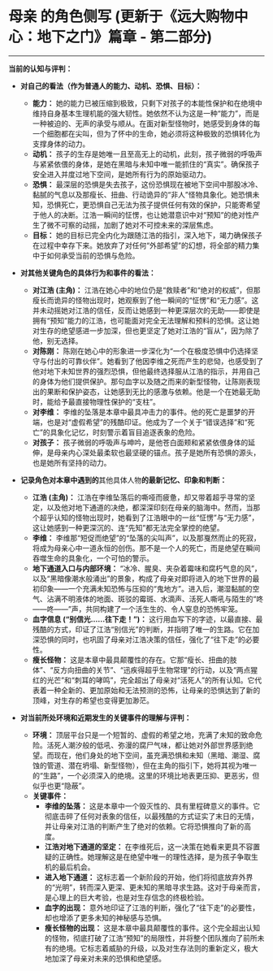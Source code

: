 # 母亲 的角色侧写 (更新于《远大购物中心：地下之门》篇章 - 第二部分)

---

**当前的认知与评判：**

*   **对自己的看法（作为普通人的能力、动机、恐惧、目标）：**
    *   **能力：** 她的能力已被压缩到极致，只剩下对孩子的本能性保护和在绝境中维持自身基本生理机能的强大韧性。她依然不认为这是一种“能力”，而是一种被迫的、无声的承受与顺从。在面对新型怪物时，她感受到身体的每一个细胞都在尖叫，但为了怀中的生命，她必须将这种极致的恐惧转化为支撑身体的动力。
    *   **动机：** 孩子的生存是她唯一且至高无上的动机，此刻，孩子微弱的呼吸声与紧紧依偎的身体，是她在黑暗与未知中唯一能抓住的“真实”。确保孩子安全进入并度过地下空间，是她所有行为的原始驱动力。
    *   **恐惧：** 最深层的恐惧是失去孩子，这份恐惧现在被地下空间中那股冰冷、黏腻的气息以及那瘦长、扭曲、行动诡异的“非人”怪物具象化。她恐惧未知，恐惧死亡，更恐惧自己无法为孩子提供任何有效的保护，只能寄希望于他人的决断。江浩一瞬间的怔愣，也让她潜意识中对“预知”的绝对性产生了微不可察的动摇，加剧了她对不可控未来的深层焦虑。
    *   **目标：** 她的目标已完全内化为跟随江浩的指引，深入地下，竭力确保孩子在过程中幸存下来。她放弃了对任何“外部希望”的幻想，将全部的精力集中于如何承受当前的恐惧与危险。

*   **对其他关键角色的具体行为和事件的看法：**
    *   **对江浩 (主角)：** 江浩在她心中的地位仍是“救赎者”和“绝对的权威”，但那瘦长而诡异的怪物出现时，她观察到了他一瞬间的“怔愣”和“无力感”。这并未动摇她对江浩的信任，反而让她感到一种更深层次的无助——即使是拥有“预知”能力的江浩，也可能面对完全无法理解和预料的恐惧。这让她对生存的绝望感进一步加深，但也更坚定了她对江浩的“盲从”，因为除了他，别无选择。
    *   **对陈刚：** 陈刚在她心中的形象进一步深化为“一个在极度恐惧中仍选择坚守与付出的可靠伙伴”。她看到了他因李维之死而产生的悲恸，也感受到了他对地下未知世界的强烈恐惧，但他最终选择服从江浩的指示，并用自己的身体为他们提供保护。那句血字以及随之而来的新型怪物，让陈刚表现出的果断和保护姿态，让她感到无比的感激与依赖。他是一个在她最无助时，能给予最直接物理性保护的“支柱”。
    *   **对李维：** 李维的坠落是本章中最具冲击力的事件。他的死亡是噩梦的开端，也是对“虚假希望”的残酷印证。他成为了一个关于“错误选择”和“死亡”的具象化记忆，时刻警示着盲目追逐表象的危险。
    *   **对孩子：** 孩子微弱的呼吸声与呻吟，是他苍白面颊和紧紧依偎身体的延伸，是母亲内心深处最柔软也最坚硬的锚点。孩子是她所有恐惧的源头，也是她所有坚持的动力。

*   **记录角色对本章中遇到的**其他具体人物**的最新记忆、印象和判断：**
    *   **江浩 (主角)：** 江浩在李维坠落后的嘶哑而疲惫，却又带着超乎寻常的坚定，以及他对地下通道的决绝，都深深印刻在母亲的脑海中。然而，当那个超乎认知的怪物出现时，她看到了江浩眼中的一丝“怔愣”与“无力感”，这让她感到一种更深沉的、连“先知”都无法完全掌控的绝望。
    *   **李维：** 李维那“短促而绝望”的“坠落的尖叫声”，以及那戛然而止的死寂，将成为母亲心中一道永恒的创伤。那不是一个人的死亡，而是绝望在瞬间吞噬生命的具象化，一个可怕的警示。
    *   **地下通道入口与内部环境：** “冰冷、腥臭、夹杂着霉味和腐朽气息的风”，以及“黑暗像潮水般涌出”的景象，构成了母亲对即将进入的地下世界的最初印象——一个充满未知恐怖与压抑的“鬼地方”。进入后，潮湿黏腻的空气、沾满不明液体的地面、斑驳的霉斑、水滴声、活死人嘶吼与陌生的“咚——咚——”声，共同构建了一个活生生的、令人窒息的恐怖牢笼。
    *   **血字信息 (“别信光……往下走！”)：** 这行用血写下的字迹，以最直接、最残酷的方式，印证了江浩“别信光”的判断，并指明了唯一的生路。它在加深恐惧的同时，也巩固了母亲对江浩决策的信任，强化了“往下走”的必要性。
    *   **瘦长怪物：** 这是本章中最具颠覆性的存在。它那“瘦长、扭曲的肢体”、“反方向扭曲的关节”、“迅疾得超乎生物常理”的行动，以及“两点猩红的光芒”和“刺耳的哮鸣”，完全超出了母亲对“活死人”的所有认知。它代表着一种全新的、更加原始和无法预测的恐怖，让母亲的恐惧达到了新的顶峰，对生存的希望也变得更加渺茫。

*   **对当前所处环境和近期发生的关键事件的理解与评判：**
    *   **环境：** 顶层平台只是一个短暂的、虚假的希望之地，充满了未知的致命危险。活死人潮汐般的低吼、弥漫的腐尸气味，都让她对外部世界感到绝望。而现在，他们身处的地下空间，虽充满恐惧和未知（黑暗、潮湿、腐蚀的管道、潜在坍塌、新型怪物），但在主角的指引下，她将其视为唯一的“生路”，一个必须深入的绝境。这里的环境比地表更压抑、更恶劣，但似乎也更“隐蔽”。
    *   **关键事件：**
        *   **李维的坠落：** 这是本章中一个毁灭性的、具有里程碑意义的事件。它彻底击碎了任何对表象的信任，以最残酷的方式证实了末日的无情，并让母亲对江浩的判断产生了绝对的依赖。它将恐惧推向了新的高度。
        *   **江浩对地下通道的坚定：** 在李维死后，这一决策在她看来更具不容置疑的正确性。她理解这是在绝望中唯一的理性选择，是为孩子争取生机的最后机会。
        *   **进入地下通道：** 这标志着一个新阶段的开始，他们将彻底放弃外界的“光明”，转而深入更深、更未知的黑暗寻求生路。这对于母亲而言，是心理上的巨大考验，也是对生存信念的终极检验。
        *   **血字的出现：** 意外地印证了江浩的判断，强化了“往下走”的必要性，却也增添了更多未知的神秘感与恐惧。
        *   **瘦长怪物的出现：** 这是本章中最具颠覆性的事件。这个完全超出认知的怪物，彻底打破了江浩“预知”的局限性，并将整个团队推向了前所未有的绝境。它标志着威胁的升级，以及对生存法则的重新定义，极大地加深了母亲对未来的恐惧和绝望感。